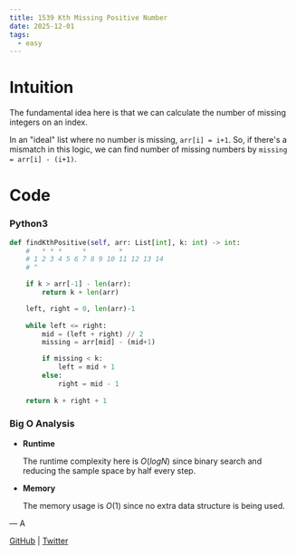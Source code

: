 ```yaml
---
title: 1539 Kth Missing Positive Number
date: 2025-12-01
tags:
  - easy
---
```


# Intuition

The fundamental idea here is that we can calculate the number of missing integers on an index. 


In an "ideal" list where no number is missing, `arr[i] = i+1`. So, if there's a mismatch in this logic, we can find number of missing numbers by `missing = arr[i] - (i+1)`.

# Code

### Python3

```python
def findKthPositive(self, arr: List[int], k: int) -> int:
    #   * * *     *        *
    # 1 2 3 4 5 6 7 8 9 10 11 12 13 14
    # ^

    if k > arr[-1] - len(arr):
        return k + len(arr)

    left, right = 0, len(arr)-1
    
    while left <= right:
        mid = (left + right) // 2
        missing = arr[mid] - (mid+1)

        if missing < k:
            left = mid + 1
        else:
            right = mid - 1
    
    return k + right + 1
```

### Big O Analysis

- **Runtime**

  The runtime complexity here is $O(log N)$ since binary search and reducing the sample space by half every step.

- **Memory**

  The memory usage is $O(1)$ since no extra data structure is being used.

— A

[GitHub](https://github.com/AtharvaKamble) | [Twitter](https://twitter.com/AtharvaKamble07)
